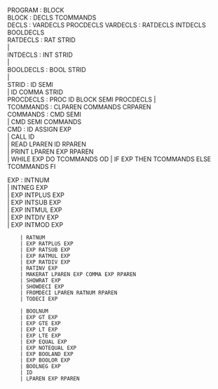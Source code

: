 PROGRAM : BLOCK       
BLOCK : DECLS TCOMMANDS   
DECLS : VARDECLS PROCDECLS 
VARDECLS : RATDECLS INTDECLS BOOLDECLS        
RATDECLS : RAT STRID   
            |           
INTDECLS : INT STRID    
            |           
BOOLDECLS : BOOL STRID  
            |           
STRID : ID SEMI            
        | ID COMMA STRID        
PROCDECLS : PROC ID BLOCK SEMI PROCDECLS 
            |                 
TCOMMANDS : CLPAREN COMMANDS CRPAREN    
COMMANDS : CMD SEMI           
           | CMD SEMI COMMANDS  
CMD : ID ASSIGN EXP  
      | CALL ID           
      | READ LPAREN ID RPAREN          
      | PRINT LPAREN EXP RPAREN     
      | WHILE EXP DO TCOMMANDS OD 
      | IF EXP THEN TCOMMANDS ELSE TCOMMANDS FI  

EXP :     INTNUM               
        | INTNEG EXP      
        | EXP INTPLUS EXP    
        | EXP INTSUB EXP    
        | EXP INTMUL EXP   
        | EXP INTDIV EXP     
        | EXP INTMOD EXP    

        | RATNUM        
        | EXP RATPLUS EXP    
        | EXP RATSUB EXP     
        | EXP RATMUL EXP   
        | EXP RATDIV EXP     
        | RATINV EXP         
        | MAKERAT LPAREN EXP COMMA EXP RPAREN        
        | SHOWRAT EXP       
        | SHOWDECI EXP      
        | FROMDECI LPAREN RATNUM RPAREN     
        | TODECI EXP         

        | BOOLNUM               
        | EXP GT EXP     
        | EXP GTE EXP     
        | EXP LT EXP      
        | EXP LTE EXP       
        | EXP EQUAL EXP     
        | EXP NOTEQUAL EXP     
        | EXP BOOLAND EXP 
        | EXP BOOLOR EXP  
        | BOOLNEG EXP         
        | ID            
        | LPAREN EXP RPAREN 